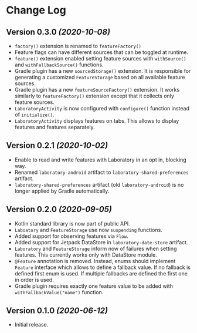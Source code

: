 Change Log
==========

Version 0.3.0 *(2020-10-08)*
----------------------------

* `factory()` extension is renamed to `featureFactory()`
* Feature flags can have different sources that can be toggled at runtime.
* `feature()` extension enabled setting feature sources with `withSource()` and `withFallbackSource()` functions.
* Gradle plugin has a new `sourcedStorage()` extension. It is responsible for generating a customized `FeatureStorage` based on all available feature sources.
* Gradle plugin has a new `featureSourceFactory()` extension. It works similarly to `featureFactory()` extension except that it collects only feature sources.
* `LaboratoryActivity` is now configured with `configure()` function instead of `initialize()`.
* `LaboratoryActivity` displays features on tabs. This allows to display features and features separately.

Version 0.2.1 *(2020-10-02)*
----------------------------

* Enable to read and write features with Laboratory in an opt in, blocking way.
* Renamed `laboratory-android` artifact to `laboratory-shared-preferences` artifact.
* `laboratory-shared-preferences` artifact (old `laboratory-android`) is no longer applied by Gradle automatically.

Version 0.2.0 *(2020-09-05)*
----------------------------

* Kotlin standard library is now part of public API.
* `Laboatory` and `FeatureStorage` use now `suspending` functions.
* Added support for observing features via `Flow`.
* Added support for Jetpack DataStore in `laboratory-date-store` artifact.
* `Laboratory` and `FeatureStorage` inform now of failures when setting features. This currently works only with DataStore module.
* `@Feature` annotation is removed. Instead, enums should implement `Feature` interface which allows to define a fallback value. If no fallback is defined first enum is used. If multiple fallbacks are defined the first one in order is used.
* Gradle plugin requires exactly one feature value to be added with `withFallbackValue("name")` function.

Version 0.1.0 *(2020-06-12)*
----------------------------

* Initial release.

